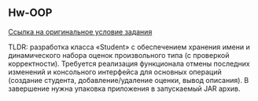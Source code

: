 ## Hw-OOP

[Ссылка на оригинальное условие задания](https://docs.google.com/document/d/1npIYpWtDf4anKATulqdUWCJ3NMwQGSiN/edit?tab=t.0)

TLDR: разработка класса «Student» с обеспечением хранения имени и
динамического набора оценок произвольного типа (с проверкой корректности).
Требуется реализация функционала отмены последних изменений и консольного
интерфейса для основных операций (создание студента, добавление/удаление оценки,
вывод описания). В завершение нужна упаковка приложения в запускаемый JAR архив.
